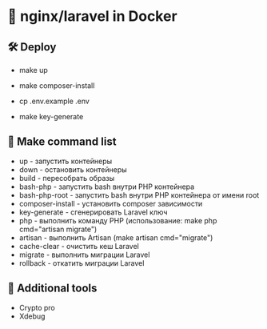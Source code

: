 # 🚀 nginx/laravel in Docker

## 🛠️ Deploy

- make up

- make composer-install

- cp .env.example .env

- make key-generate


## 📃 Make command list

- up - запустить контейнеры
- down - остановить контейнеры
- build - пересобрать образы
- bash-php - запустить bash внутри PHP контейнера
- bash-php-root - запустить bash внутри PHP контейнера от имени root
- composer-install - установить composer зависимости
- key-generate - сгенерировать Laravel ключ
- php - выполнить команду PHP (использование: make php cmd="artisan migrate")
- artisan - выполнить Artisan (make artisan cmd="migrate")
- cache-clear - очистить кеш Laravel
- migrate - выполнить миграции Laravel
- rollback - откатить миграции Laravel

## 🔧 Additional tools

- Crypto pro
- Xdebug